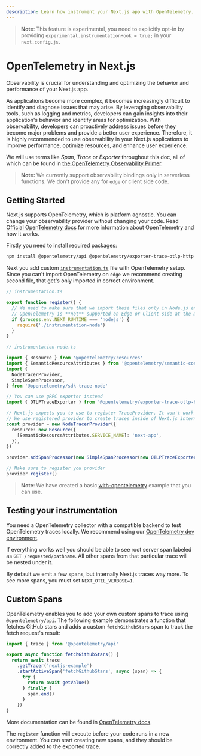```yaml
---
description: Learn how instrument your Next.js app with OpenTelemetry.
---
```


> **Note**: This feature is experimental, you need to explicitly opt-in by providing `experimental.instrumentationHook = true;` in your `next.config.js`.

# OpenTelemetry in Next.js

Observability is crucial for understanding and optimizing the behavior and performance of your Next.js app.

As applications become more complex, it becomes increasingly difficult to identify and diagnose issues that may arise. By leveraging observability tools, such as logging and metrics, developers can gain insights into their application's behavior and identify areas for optimization. With observability, developers can proactively address issues before they become major problems and provide a better user experience. Therefore, it is highly recommended to use observability in your Next.js applications to improve performance, optimize resources, and enhance user experience.

We will use terms like _Span_, _Trace_ or _Exporter_ throughout this doc, all of which can be found in [the OpenTelemetry Observability Primer](https://opentelemetry.io/docs/concepts/observability-primer/).

> **Note:** We currently support observability bindings only in serverless functions.
> We don't provide any for `edge` or client side code.

## Getting Started

Next.js supports OpenTelemetry, which is platform agnostic. You can change your observability provider without changing your code.
Read [Official OpenTelemetry docs](https://opentelemetry.io/docs/) for more information about OpenTelemetry and how it works.

Firstly you need to install required packages:

```bash
npm install @opentelemetry/api @opentelemetry/exporter-trace-otlp-http @opentelemetry/resources @opentelemetry/sdk-trace-base @opentelemetry/semantic-conventions
```

Next you add custom [`instrumentation.ts`](./instrumentation.md) file with OpenTelemetry setup.
Since you can't import OpenTelemetry on `edge` we recommend creating second file, that get's only imported in correct environment.

```ts
// instrumentation.ts

export function register() {
  // We need to make sure that we import these files only in Node.js environment.
  // OpenTelemetry is **not** supported on Edge or Client side at the moment.
  if (process.env.NEXT_RUNTIME === 'nodejs') {
    require('./instrumentation-node')
  }
}
```

```ts
// instrumentation-node.ts

import { Resource } from '@opentelemetry/resources'
import { SemanticResourceAttributes } from '@opentelemetry/semantic-conventions'
import {
  NodeTracerProvider,
  SimpleSpanProcessor,
} from '@opentelemetry/sdk-trace-node'

// You can use gRPC exporter instead
import { OTLPTraceExporter } from '@opentelemetry/exporter-trace-otlp-http'

// Next.js expects you to use to register TraceProvider. It won't work if you use NodeSDK.
// We use registered provider to create traces inside of Next.js internals.
const provider = new NodeTracerProvider({
  resource: new Resource({
    [SemanticResourceAttributes.SERVICE_NAME]: 'next-app',
  }),
})

provider.addSpanProcessor(new SimpleSpanProcessor(new OTLPTraceExporter({})))

// Make sure to register you provider
provider.register()
```

> **Note**: We have created a basic [with-opentelemetry](https://github.com/vercel/next.js/tree/canary/examples/with-opentelemetry) example that you can use.

## Testing your instrumentation

You need a OpenTelemetry collector with a compatible backend to test OpenTelemetry traces locally.
We recommend using our [OpenTelemetry dev environment](https://github.com/vercel/opentelemetry-collector-dev-setup).

If everything works well you should be able to see root server span labeled as `GET /requested/pathname`.
All other spans from that particular trace will be nested under it.

By default we emit a few spans, but internally Next.js traces way more.
To see more spans, you must set `NEXT_OTEL_VERBOSE=1`.

## Custom Spans

OpenTelemetry enables you to add your own custom spans to trace using `@opentelemetry/api`. The following example demonstrates a function that fetches GitHub stars and adds a custom `fetchGithubStars` span to track the fetch request's result:

```ts
import { trace } from '@opentelemetry/api'

export async function fetchGithubStars() {
  return await trace
    .getTracer('nextjs-example')
    .startActiveSpan('fetchGithubStars', async (span) => {
      try {
        return await getValue()
      } finally {
        span.end()
      }
    })
}
```

More documentation can be found in [OpenTelemetry docs](https://opentelemetry.io/docs/instrumentation/js/instrumentation/).

The `register` function will execute before your code runs in a new environment.
You can start creating new spans, and they should be correctly added to the exported trace.
